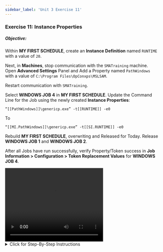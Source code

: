 ```yaml
---
sidebar_label: 'Unit 3 Exercise 11'
---
```


### Exercise 11: Instance Properties

##### Objective:

Within **MY FIRST SCHEDULE**, create an **Instance Definition** named ```RUNTIME``` with a value of ```20```.

Next, in **Machines**, stop communication with the ```SMATraining``` machine. Open **Advanced Settings** Panel and Add a Property named ```PathWindows``` with a value of ```C:\Program Files\OpConxps\MSLSAM```.

Restart communication with ```SMATraining```.

Select **WINDOWS JOB 4** in **MY FIRST SCHEDULE**.  Update the Command Line for the Job using the newly created **Instance Properties**:

```
“[[PathWindows]]\genericp.exe” -t[[RUNTIME]] -e0
```

To

```
“[[MI.PathWindows]]\genericp.exe” -t[[SI.RUNTIME]] -e0
```

Rebuild **MY FIRST SCHEDULE**, overwriting and Released for Today. Release **WINDOWS JOB 1** and **WINDOWS JOB 2**.

After all Jobs have run successfully, verify Property/Token success in **Job Information > Configuration > Token Replacement Values** for **WINDOWS JOB 4**.


<div>
<video width="320" height="240" controls>
  <source src="videobasic/U3E11.mp4" type="video/mp4"></source>
Your browser does not support the video tag.
</video>
</div>

<details>

<summary>Click for Step-By-Step Instructions</summary>

1.	Under the **Administration** topic, double click on **Schedule Master**. 
2.	In the **Schedule Selection** drop-down menu select **My First Schedule**.
3.	Click the **Instance Definition** tab under Schedule Details. 
4.	In the **Define Property Values** text box, type ```RUNTIME=20```.
5.	Click the **Add** button to the right of the **Define Property Values** text box.
6.	Click the **Save** button on the Schedule Master toolbar.
7.	Close the **Schedule Master**.
8.	Under the **Administration** topic, double click on **Machines**. 
9.	In the **Select Machine** drop-down menu select **SMATraining**.
10.	Right-click the **LSAM Communication icon** under Communication Status and select **Stop Communication**.
11.	Click the **Open Advanced Settings Panel** link right above the Communication Status.
12.	Click on the Available Property row
13.	Click the **Add** Button. 
14.	Type ```PathWindows=C:\Program Files\OpConxps\MSLSAM``` in the text box and click **OK**.
15.	Click the **Update** Button.
16.	Click the **Save** Button.
17.	Right-click the **LSAM Communication** icon under **Communication Statu**s and select **Start Communication**.
18.	Close the **Machines** tab.
19.	Under **Administration**, click on **Job Maste**r.
20.	In the **Schedule** drop-down list, select **My First Schedule**.
21.	In the **Job** drop-down list, select **Windows Job 4**.
22.	Update your command line to use the new properties by placing **Properties** to point to the **Machine** or **Schedule Instance Properties** instead of the **Global Properties**:

```
“[[PathWindows]]\genericp.exe” –t[[RUNTIME]] –e0
```

to:

```
“[[MI.PathWindows]]\genericp.exe” –t[[SI.RUNTIME]] –e0
```

23.	Click the **Save** button.
24.	Close the **Job Master**.
25.	If **My First Schedule** is In Process, **Cancel** all jobs.
26.	Rebuild **My First Schedule** Released for today
27.	Release **Windows Job 1** and **Windows Job 2**.
28.	Check the results from Enterprise Manager (check the **Job Information> Configuration> Token Replacement Values** for **Windows Job 4**).

</details>
